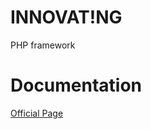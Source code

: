 # INNOVAT!NG
PHP framework

# Documentation
<a href="http://canaan5.github.io/innovating/">Official Page</a>
